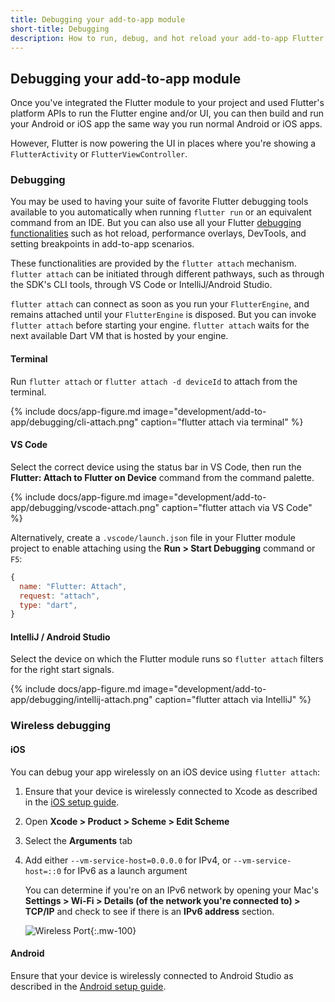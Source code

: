 ```yaml
---
title: Debugging your add-to-app module
short-title: Debugging
description: How to run, debug, and hot reload your add-to-app Flutter module.
---
```


## Debugging your add-to-app module

Once you've integrated the Flutter module to your project and used Flutter's
platform APIs to run the Flutter engine and/or UI,
you can then build and run your Android or iOS app the same way
you run normal Android or iOS apps.

However, Flutter is now powering the UI in places where you're showing a
`FlutterActivity` or `FlutterViewController`.

### Debugging

You may be used to having your suite of favorite Flutter debugging tools
available to you automatically when running `flutter run` or an equivalent
command from an IDE. But you can also use all your Flutter
[debugging functionalities][] such as hot reload, performance
overlays, DevTools, and setting breakpoints in add-to-app scenarios.

These functionalities are provided by the `flutter attach` mechanism.
`flutter attach` can be initiated through different pathways,
such as through the SDK's CLI tools,
through VS Code or IntelliJ/Android Studio.

`flutter attach` can connect as soon as you run your `FlutterEngine`, and
remains attached until your `FlutterEngine` is disposed. But you can invoke
`flutter attach` before starting your engine. `flutter attach` waits for
the next available Dart VM that is hosted by your engine.

#### Terminal

Run `flutter attach` or `flutter attach -d deviceId` to attach from the terminal.

{% include docs/app-figure.md image="development/add-to-app/debugging/cli-attach.png" caption="flutter attach via terminal" %}

#### VS Code

Select the correct device using the status bar in VS Code, then run the **Flutter: Attach to Flutter on Device** command from the command palette.

{% include docs/app-figure.md image="development/add-to-app/debugging/vscode-attach.png" caption="flutter attach via VS Code" %}

Alternatively, create a `.vscode/launch.json` file in your Flutter module project to enable attaching using the **Run > Start Debugging** command or `F5`:

```js
{
  name: "Flutter: Attach",
  request: "attach",
  type: "dart",
}
```

#### IntelliJ / Android Studio

Select the device on which the Flutter module runs so `flutter attach` filters for the right start signals.

{% include docs/app-figure.md image="development/add-to-app/debugging/intellij-attach.png" caption="flutter attach via IntelliJ" %}


[debugging functionalities]: {{site.url}}/testing/debugging

### Wireless debugging

#### iOS

You can debug your app wirelessly on an iOS device 
using `flutter attach`: 

<ol markdown="1">
<li markdown="1">

Ensure that your device is wirelessly connected to Xcode 
as described in the [iOS setup guide][].

</li>
<li markdown="1">

Open **Xcode > Product > Scheme > Edit Scheme**

</li>
<li markdown="1">

Select the **Arguments** tab 

</li>
<li markdown="1">

Add either `--vm-service-host=0.0.0.0` for IPv4, 
or `--vm-service-host=::0` for IPv6 as a launch argument

You can determine if you're on an IPv6 network by opening your Mac's 
**Settings > Wi-Fi > Details (of the network you're connected to) > TCP/IP** 
and check to see if there is an **IPv6 address** section.

![Wireless Port][]{:.mw-100}

</li>
</ol>

#### Android

Ensure that your device is wirelessly connected to Android Studio 
as described in the [Android setup guide][].

[iOS setup guide]: {{site.url}}/get-started/install/macos#deploy-to-ios-devices
[Android setup guide]: {{site.url}}/get-started/install/macos#set-up-your-android-device
[Wireless Port]: {{site.url}}/assets/images/docs/development/add-to-app/debugging/wireless-port.png